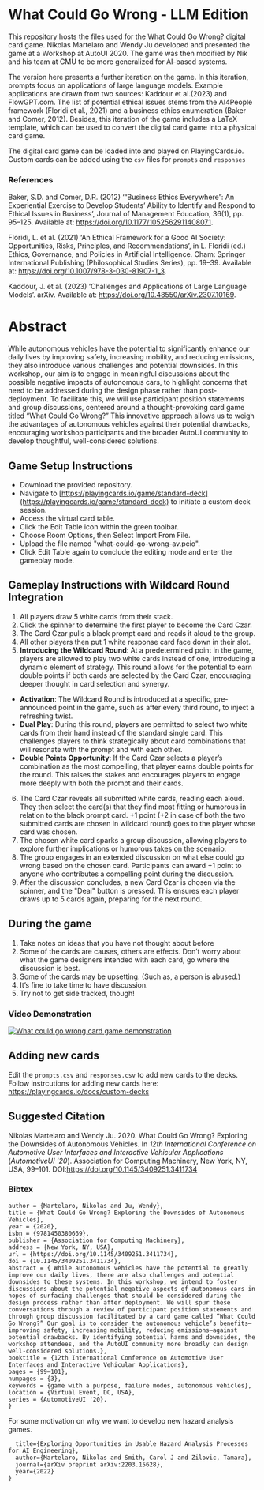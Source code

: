 # What Could Go Wrong - LLM Edition

This repository hosts the files used for the What Could Go Wrong? digital card game. Nikolas Martelaro and Wendy Ju developed and presented the game at a Workshop at AutoUI 2020. The game was then modified by Nik and his team at CMU to be more generalized for AI-based systems.

The version here presents a further iteration on the game. In this iteration, prompts focus on applications of large language models. Example applications are drawn from two sources: Kaddour et al.(2023) and FlowGPT.com. The list of potential ethical issues stems from the AI4People framework (Floridi et al., 2021) and a business ethics enumeration (Baker and Comer, 2012). Besides, this iteration of the game includes a LaTeX template, which can be used to convert the digital card game into a physical card game. 

The digital card game can be loaded into and played on PlayingCards.io. Custom cards can be added using the `csv` files for `prompts` and `responses`

### References
Baker, S.D. and Comer, D.R. (2012) ‘“Business Ethics Everywhere”: An Experiential Exercise to Develop Students’ Ability to Identify and Respond to Ethical Issues in Business’, Journal of Management Education, 36(1), pp. 95–125. Available at: https://doi.org/10.1177/1052562911408071.

Floridi, L. et al. (2021) ‘An Ethical Framework for a Good AI Society: Opportunities, Risks, Principles, and Recommendations’, in L. Floridi (ed.) Ethics, Governance, and Policies in Artificial Intelligence. Cham: Springer International Publishing (Philosophical Studies Series), pp. 19–39. Available at: https://doi.org/10.1007/978-3-030-81907-1_3.

Kaddour, J. et al. (2023) ‘Challenges and Applications of Large Language Models’. arXiv. Available at: https://doi.org/10.48550/arXiv.2307.10169.


# Abstract

While autonomous vehicles have the potential to significantly enhance our daily lives by improving safety, increasing mobility, and reducing emissions, they also introduce various challenges and potential downsides. In this workshop, our aim is to engage in meaningful discussions about the possible negative impacts of autonomous cars, to highlight concerns that need to be addressed during the design phase rather than post-deployment. To facilitate this, we will use participant position statements and group discussions, centered around a thought-provoking card game titled “What Could Go Wrong?” This innovative approach allows us to weigh the advantages of autonomous vehicles against their potential drawbacks, encouraging workshop participants and the broader AutoUI community to develop thoughtful, well-considered solutions.

## Game Setup Instructions

- Download the provided repository.
- Navigate to [https://playingcards.io/game/standard-deck](https://playingcards.io/game/standard-deck) to initiate a custom deck session.
- Access the virtual card table.
- Click the Edit Table icon within the green toolbar.
- Choose Room Options, then Select Import From File.
- Upload the file named "what-could-go-wrong-av.pcio".
- Click Edit Table again to conclude the editing mode and enter the gameplay mode.

## Gameplay Instructions with Wildcard Round Integration

1. All players draw 5 white cards from their stack.
2. Click the spinner to determine the first player to become the Card Czar.
3. The Card Czar pulls a black prompt card and reads it aloud to the group.
4. All other players then put 1 white response card face down in their slot.
5. **Introducing the Wildcard Round**: At a predetermined point in the game, players are allowed to play two white cards instead of one, introducing a dynamic element of strategy. This round allows for the potential to earn double points if both cards are selected by the Card Czar, encouraging deeper thought in card selection and synergy.
   
- **Activation**: The Wildcard Round is introduced at a specific, pre-announced point in the game, such as after every third round, to inject a refreshing twist.
- **Dual Play**: During this round, players are permitted to select two white cards from their hand instead of the standard single card. This challenges players to think strategically about card combinations that will resonate with the prompt and with each other.
- **Double Points Opportunity**: If the Card Czar selects a player’s combination as the most compelling, that player earns double points for the round. This raises the stakes and encourages players to engage more deeply with both the prompt and their cards.
  
6. The Card Czar reveals all submitted white cards, reading each aloud. They then select the card(s) that they find most fitting or humorous in relation to the black prompt card. +1 point (+2 in case of both the two submitted cards are chosen in wildcard round) goes to the player whose card was chosen.
7. The chosen white card sparks a group discussion, allowing players to explore further implications or humorous takes on the scenario.
8. The group engages in an extended discussion on what else could go wrong based on the chosen card. Participants can award +1 point to anyone who contributes a compelling point during the discussion.
9. After the discussion concludes, a new Card Czar is chosen via the spinner, and the "Deal" button is pressed. This ensures each player draws up to 5 cards again, preparing for the next round.


## During the game
1. Take notes on ideas that you have not thought about before
2. Some of the cards are causes, others are effects. Don’t worry about what the game designers intended with each card, go where the discussion is best.
3. Some of the cards may be upsetting. (Such as, a person is abused.)
4. It’s fine to take time to have discussion.
5. Try not to get side tracked, though!

### Video Demonstration
[![What could go wrong card game demonstration](https://img.youtube.com/vi/DlqgWnhEqoc/0.jpg)](https://youtu.be/DlqgWnhEqoc)

## Adding new cards
Edit the `prompts.csv` and `responses.csv` to add new cards to the decks. Follow instrcutions for adding new cards here: https://playingcards.io/docs/custom-decks

## Suggested Citation
Nikolas Martelaro and Wendy Ju. 2020. What Could Go Wrong? Exploring the Downsides of Autonomous Vehicles. In *12th International Conference on Automotive User Interfaces and Interactive Vehicular Applications* (*AutomotiveUI '20*). Association for Computing Machinery, New York, NY, USA, 99–101. DOI:https://doi.org/10.1145/3409251.3411734

### Bibtex
```@inproceedings{10.1145/3409251.3411734,  
author = {Martelaro, Nikolas and Ju, Wendy},  
title = {What Could Go Wrong? Exploring the Downsides of Autonomous Vehicles},  
year = {2020},  
isbn = {9781450380669},  
publisher = {Association for Computing Machinery},  
address = {New York, NY, USA},  
url = {https://doi.org/10.1145/3409251.3411734},  
doi = {10.1145/3409251.3411734},  
abstract = { While autonomous vehicles have the potential to greatly improve our daily lives, there are also challenges and potential downsides to these systems. In this workshop, we intend to foster discussions about the potential negative aspects of autonomous cars in hopes of surfacing challenges that should be considered during the design process rather than after deployment. We will spur these conversations through a review of participant position statements and through group discussion facilitated by a card game called “What Could Go Wrong?” Our goal is to consider the autonomous vehicle’s benefits—improving safety, increasing mobility, reducing emissions—against potential drawbacks. By identifying potential harms and downsides, the workshop attendees, and the AutoUI community more broadly can design well-considered solutions.},  
booktitle = {12th International Conference on Automotive User Interfaces and Interactive Vehicular Applications},  
pages = {99–101},  
numpages = {3},  
keywords = {game with a purpose, failure modes, autonomous vehicles},  
location = {Virtual Event, DC, USA},  
series = {AutomotiveUI '20}. 
}
```

For some motivation on why we want to develop new hazard analysis games.

```@article{martelaro2022exploring,
  title={Exploring Opportunities in Usable Hazard Analysis Processes for AI Engineering},
  author={Martelaro, Nikolas and Smith, Carol J and Zilovic, Tamara},
  journal={arXiv preprint arXiv:2203.15628},
  year={2022}
}
```



